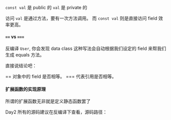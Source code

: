 `const val` 是 public 的 
`val` 是 private 的

访问 `val` 是通过方法，要有一次方法调用。
而 `const val` 则是直接访问 field 效率更高。

#### `==` vs `===`

反编译 `User`, 你会发现 data class 这种写法会自动根据我们设定的 field 来帮我们生成 equals 方法。

直接说结论吧：

== 对象中的 field 是否相等。
=== 代表引用是否相等。

#### 扩展函数的实现原理

所谓的扩展函数无非就是定义静态函数罢了

Day2 所有的源码建议在反编译下查看，源码路径：




